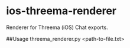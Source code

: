 # ios-threema-renderer
Renderer for Threema (iOS) Chat exports.

##Usage
threema_renderer.py <path-to-file.txt>
